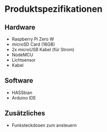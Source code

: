 # Produktspezifikationen

## Hardware
* Raspberry Pi Zero W
* microSD Card (16GB)
* 2x microUSB Kabel (für Strom)
* NodeMCU
* Lichtsensor
* Kabel

## Software
* HASSbian
* Arduino IDE

## Zusätzliches
* Funksteckdosen zum ansteuern
